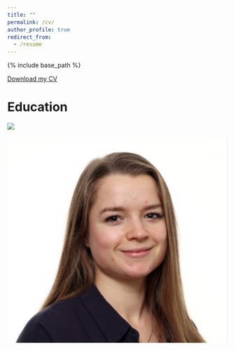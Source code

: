 ```yaml
---
title: ""
permalink: /cv/
author_profile: true
redirect_from:
  - /resume
---
```


{% include base_path %}

[Download my CV](http://nadjauva.github.io/nadjavanthoff/files/CV_Nadja_vantHoff.pdf)

Education
======

![](/images/500x300.png)

<img src='/images/profile_nadja.png'>
